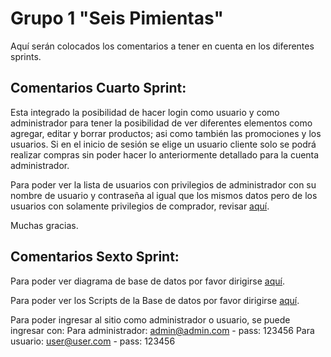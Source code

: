 # **Grupo 1 "Seis Pimientas"**

Aquí serán colocados los comentarios a tener en cuenta en los diferentes sprints.

## Comentarios Cuarto Sprint:

Esta integrado la posibilidad de hacer login como usuario y como administrador para tener la posibilidad de ver diferentes elementos como agregar, editar y borrar productos; asi como también las promociones y los usuarios. Si en el inicio de sesión se elige un usuario cliente solo se podrá realizar compras sin poder hacer lo anteriormente detallado para la cuenta administrador. 

Para poder ver la lista de usuarios con privilegios de administrador con su nombre de usuario y contraseña al igual que los mismos datos pero de los usuarios con solamente privilegios de comprador, revisar <a href="https://github.com/Random003/grupo_1_6pimientas/blob/master/data/users.json">aquí</a>. 

Muchas gracias.


## Comentarios Sexto Sprint:

Para poder ver diagrama de base de datos por favor dirigirse <a href="https://github.com/Random003/grupo_1_6pimientas/blob/master/design/dbd/pimientas.jpg">aquí</a>. 

Para poder ver los Scripts de la Base de datos por favor dirigirse <a href="https://github.com/Random003/grupo_1_6pimientas/blob/master/organization/script.md">aquí</a>. 

Para poder ingresar al sitio como administrador o usuario, se puede ingresar con:
Para administrador: admin@admin.com - pass: 123456
Para usuario: user@user.com - pass: 123456